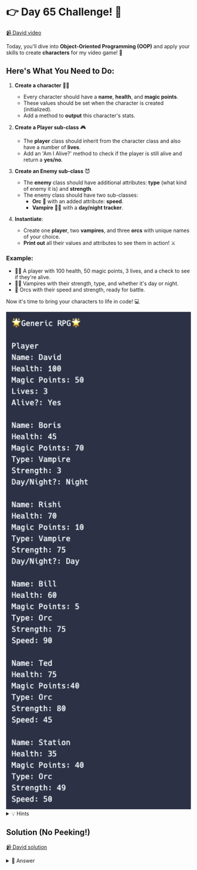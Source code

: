 # 👉 Day 65 Challenge! 🚀

<a href="https://youtu.be/edfFZoCDou0" target="_blank">📹 David video</a>


Today, you'll dive into **Object-Oriented Programming (OOP)** and apply your skills to create **characters** for my video game! 🚀

## Here's What You Need to Do:

1. **Create a character** 🧙‍♀️
   - Every character should have a **name**, **health**, and **magic points**.
   - These values should be set when the character is created (initialized).
   - Add a method to **output** this character's stats.

2. **Create a Player sub-class** 🎮
   - The **player** class should inherit from the character class and also have a number of **lives**.
   - Add an 'Am I Alive?' method to check if the player is still alive and return a **yes/no**.

3. **Create an Enemy sub-class** 😈
   - The **enemy** class should have additional attributes: **type** (what kind of enemy it is) and **strength**.
   - The enemy class should have two sub-classes:
     - **Orc** 🐗 with an added attribute: **speed**.
     - **Vampire** 🧛‍♂️ with a **day/night tracker**.

4. **Instantiate**:
   - Create one **player**, two **vampires**, and three **orcs** with unique names of your choice.
   - **Print out** all their values and attributes to see them in action! ⚔️

### Example:
- 🧙‍♀️ A player with 100 health, 50 magic points, 3 lives, and a check to see if they're alive.
- 🧛‍♂️ Vampires with their strength, type, and whether it's day or night.
- 🐗 Orcs with their speed and strength, ready for battle.

Now it's time to bring your characters to life in code! 💻

<img id="image" src="assets/day65_1.png" alt="day65 image" width="960">


<details>
<summary>💡 Hints</summary>

- You only need to inherit from the class directly above. So orc only needs to inherit from enemy, for example.

</details>


## Solution (No Peeking!)

<a href="https://youtu.be/VK6TDrVy6Fg" target="_blank">📹 David solution</a>

<details>
<summary>👀 Answer</summary>

```python
class Character:
  def __init__(self, name, health, magic_points):
      self.name = name
      self.health = health
      self.magic_points = magic_points

  def print_stats(self):
      print("Name:", self.name)
      print("Health:", self.health)
      print("Magic Points:", self.magic_points)


class Player(Character):
  def __init__(self, name, health, magic_points, lives):
      super().__init__(name, health, magic_points)
      self.lives = lives

  def is_player_alive(self):
      if self.lives > 0:
          print("Player is alive with", self.lives, "lives left.")
          return True
      else:
          print("Player is not alive.")
          return False


class Enemy(Character):
  def __init__(self, name, health, magic_points, type, strength):
      super().__init__(name, health, magic_points)
      self.type = type
      self.strength = strength


class Orc(Enemy):
  def __init__(self, name, health, magic_points, type, strength, speed):
      super().__init__(name, health, magic_points, type, strength)
      self.speed = speed


class Vampire(Enemy):
  def __init__(self, name, health, magic_points, type, strength, day_night_tracker):
      super().__init__(name, health, magic_points, type, strength)
      self.day_night_tracker = day_night_tracker


print("🌟Generic RPG🌟")
print()

# Instantiate characters
player = Player("Alise", 100, 50, 3)
vampire1 = Vampire("Vampire1Name", 80, 60, "Vampire", 30, "Night")
vampire2 = Vampire("Vampire2Name", 85, 55, "Vampire", 35, "Day")
orc1 = Orc("Orc1Name", 120, 40, "Orc", 45, 25)
orc2 = Orc("Orc2Name", 110, 45, "Orc", 40, 30)
orc3 = Orc("Orc3Name", 115, 42, "Orc", 42, 28)

# Print stats for each character
player.print_stats()
player.is_player_alive()
print()
vampire1.print_stats()
print()
vampire2.print_stats()
print()
orc1.print_stats()
print()
orc2.print_stats()
print()
orc3.print_stats()
```

</details>